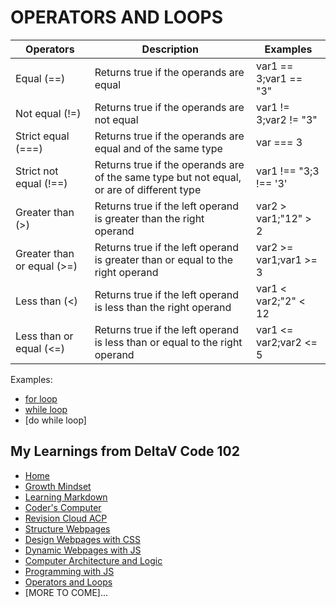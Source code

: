 # OPERATORS AND LOOPS

Operators| Description| Examples
------------ | ------------- | ---------------------------- 
Equal (==)|Returns true if the operands are equal|var1 == 3;var1 == "3"       
Not equal (!=)|Returns true if the operands are not equal|var1 != 3;var2 != "3"
Strict equal (===)|	Returns true if the operands are equal and of the same type|var === 3
Strict not equal (!==)|Returns true if the operands are of the same type but not equal, or are of different type|var1 !== "3;3 !== '3'
Greater than (>) |Returns true if the left operand is greater than the right operand|var2 > var1;"12" > 2
Greater than or equal (>=)	|Returns true if the left operand is greater than or equal to the right operand|var2 >= var1;var1 >= 3
Less than (<)	|Returns true if the left operand is less than the right operand |var1 < var2;"2" < 12
Less than or equal (<=)	|Returns true if the left operand is less than or equal to the right operand|var1 <= var2;var2 <= 5

Examples: 
- [for loop](https://repl.it/@anitacristina/for-loop#script.js)
- [while loop](https://repl.it/@anitacristina/while-loop#script.js)
- [do while loop]

## My Learnings from DeltaV Code 102
- [Home](README.md)
- [Growth Mindset](GROWTH_MINDSET.md)
- [Learning Markdown](LEARNING_MARKDOWN.md)
- [Coder's Computer](CODERS_COMPUTER.md)
- [Revision Cloud ACP](REVISION_CLOUD.md)
- [Structure Webpages](STRUCTURE_WEBPAGES.md)
- [Design Webpages with CSS](DESIGN_WEBPAGES_CSS.md)
- [Dynamic Webpages with JS](DYNAMIC_WEBPAGES_JS.md)
- [Computer Architecture and Logic](COMPUTER_ARCHI_LOGIC.md)
- [Programming with JS](PROGRAMMING_WITH_JAVASCRIPT.md)
- [Operators and Loops](OPERATORS_LOOPS.md)
- [MORE TO COME]...
